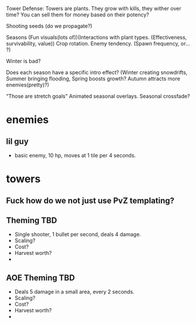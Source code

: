Tower Defense:
Towers are plants. They grow with kills, they wither over time? You can sell them for money based on their potency?

Shooting seeds (do we propagate?)

Seasons (Fun visuals(lots of))(Interactions with plant types. (Effectiveness, survivability, value)) Crop rotation. Enemy tendency. (Spawn frequency, or… ?)

Winter is bad?

Does each season have a specific intro effect? (Winter creating snowdrifts, Summer bringing flooding, Spring boosts growth? Autumn attracts more enemies(pretty)?)

“Those are stretch goals”
Animated seasonal overlays.
Seasonal crossfade?

# enemies

## lil guy

-   basic enemy, 10 hp, moves at 1 tile per 4 seconds.

# towers

## Fuck how do we not just use PvZ templating?

## Theming TBD

-   Single shooter, 1 bullet per second, deals 4 damage.
-   Scaling?
-   Cost?
-   Harvest worth?
-

## AOE Theming TBD

-   Deals 5 damage in a small area, every 2 seconds.
-   Scaling?
-   Cost?
-   Harvest worth?
-
